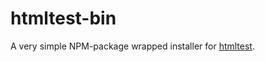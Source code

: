 # htmltest-bin

A very simple NPM-package wrapped installer for [htmltest].

[htmltest]: https://github.com/wjdp/htmltest
